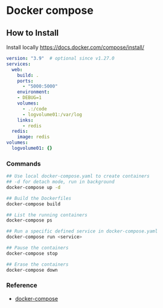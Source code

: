 # Docker compose

## How to Install

Install locally <https://docs.docker.com/compose/install/>

```yaml
version: "3.9"  # optional since v1.27.0
services:
  web:
    build: .
    ports:
      - "5000:5000"
    environment:
    - DEBUG=1
    volumes:
      - .:/code
      - logvolume01:/var/log
    links:
      - redis
  redis:
    image: redis
volumes:
  logvolume01: {}
```

### Commands

```bash
## Use local docker-compose.yaml to create containers
## -d for detach mode, run in background
docker-compose up -d

## Build the Dockerfiles
docker-compose build

## List the running containers
docker-compose ps

## Run a specific defined service in docker-compose.yaml
docker-compose run <service>

## Pause the containers
docker-compose stop

## Erase the containers
docker-compose down
```

### Reference

* [docker-compose](https://docs.docker.com/compose/compose-file/)
